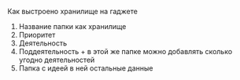 Как выстроено хранилище на гаджете
1) Название папки как хранилище
2) Приоритет
2) Деятельность
3) Поддеятельность + в этой же папке можно добавлять сколько угодно деятельностей
4) Папка с идеей в ней остальные данные

